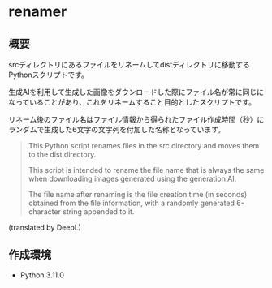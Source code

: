 # renamer

## 概要

srcディレクトリにあるファイルをリネームしてdistディレクトリに移動するPythonスクリプトです。

生成AIを利用して生成した画像をダウンロードした際にファイル名が常に同じになっていることがあり、これをリネームすること目的としたスクリプトです。

リネーム後のファイル名はファイル情報から得られたファイル作成時間（秒）にランダムで生成した6文字の文字列を付加した名称となっています。

>
> This Python script renames files in the src directory and moves them to the dist directory.
>
>This script is intended to rename the file name that is always the same when downloading images generated using the generation AI.
>
>The file name after renaming is the file creation time (in seconds) obtained from the file information, with a randomly generated 6-character string appended to it.
>
(translated by DeepL)

## 作成環境

- Python 3.11.0
